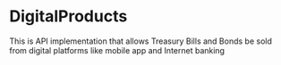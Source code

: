 # DigitalProducts
This is API implementation that allows Treasury Bills and Bonds be sold from digital platforms like mobile app and Internet banking
